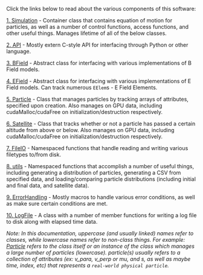 Click the links below to read about the various components of this software:

[1. Simulation](Simulation/README.md) - Container class that contains equation of motion for particles, as well as a number of control functions, access functions, and other useful things.  Manages lifetime of all of the below classes.

[2. API](API/README.md) - Mostly extern C-style API for interfacing through Python or other language.

[3. BField](BField/README.md) - Abstract class for interfacing with various implementations of B Field models.

[4. EField](EField/README.md) - Abstract class for interfacing with various implementations of E Field models.  Can track numerous `EElem`s - E Field Elements.

[5. Particle](Particle/README.md) - Class that manages particles by tracking arrays of attributes, specified upon creation.  Also manages on GPU data, including cudaMalloc/cudaFree on initialization/destruction respectively.

[6. Satellite](Satellite/README.md) - Class that tracks whether or not a particle has passed a certain altitude from above or below.  Also manages on GPU data, including cudaMalloc/cudaFree on initialization/destruction respectively.

[7. FileIO](FileIO/README.md) - Namespaced functions that handle reading and writing various filetypes to/from disk.

[8. utils](utils/README.md) - Namespaced functions that accomplish a number of useful things, including generating a distribution of particles, generating a CSV from specified data, and loading/comparing particle distributions (including initial and final data, and satellite data).

[9. ErrorHandling](ErrorHandling/README.md) - Mostly macros to handle various error conditions, as well as make sure certain conditions are met.

[10. LogFile](LogFile/README.md) - A class with a number of member functions for writing a log file to disk along with elapsed time data.

*Note: In this documentation, uppercase (and usually linked) names refer to classes, while lowercase names refer to non-class things.  For example: [Particle](Particle/README.md) refers to the class itself or an instance of the class which manages a large number of particles (lowercase).  particle(s) usually refers to a collection of attributes (ex: v_para, v_perp or mu, and s, as well as maybe time, index, etc) that represents a `real-world physical particle`.*